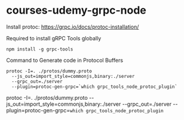 # courses-udemy-grpc-node

Install protoc: https://grpc.io/docs/protoc-installation/

Required to install gRPC Tools globally
```
npm install -g grpc-tools
```

Command to Generate code in Protocol Buffers
```
protoc -I=. ./protos/dummy.proto 
  --js_out=import_style=commonjs,binary:./server 
  --grpc_out=./server 
  --plugin=protoc-gen-grpc=`which grpc_tools_node_protoc_plugin`
```


protoc -I=. ./protos/dummy.proto --js_out=import_style=commonjs,binary:./server --grpc_out=./server --plugin=protoc-gen-grpc=`which grpc_tools_node_protoc_plugin`
